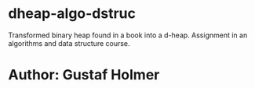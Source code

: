 # dheap-algo-dstruc
Transformed binary heap found in a book into a d-heap. Assignment in an algorithms and data structure course.

# Author: Gustaf Holmer
